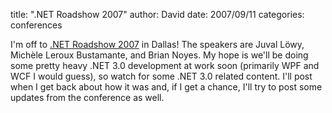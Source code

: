 
title: ".NET Roadshow 2007"
author: David
date: 2007/09/11
categories: conferences

I'm off to [.NET Roadshow 2007](http://www.dotnetroadshow.com/) in Dallas! The speakers are Juval Löwy, Michèle Leroux Bustamante, and Brian Noyes. My hope is we'll be doing some pretty heavy .NET 3.0 development at work soon (primarily WPF and WCF I would guess), so watch for some .NET 3.0 related content. I'll post when I get back about how it was and, if I get a chance, I'll try to post some updates from the conference as well.

